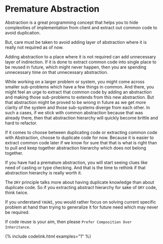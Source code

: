 # Premature Abstraction
Abstraction is a great programming concept that helps you to hide complexities of implementation from client and extract out common code to avoid duplication.

But, care must be taken to avoid adding layer of abstraction where it is really not required as of now.

Adding abstraction to a place where it is not required can add unnecessary layer of indirection. 
If it is done to extract common code into single place to be reused in future, which might never happen, then you are spending unnecessary time on that unnecessary abstraction.

While working on a larger problem or system, you might come across smaller sub-problems which have a few things in common. 
And there, you might feel an urge to extract that common code by adding an abstraction and making those sub-problems to extends from this new abstraction.
But that abstraction might be proved to be wrong in future as we get more clarity of the system and those sub-systems diverge from each other.
In such a cases, if we stick with common abstraction because that was already there, then that abstraction hierarchy will quickly become brittle and hard to refactor.

If it comes to choose between duplicating code or extracting common code with Abstraction, choose to duplicate code for now.
Because it is easier to extract common code later if we know for sure that that is what is right than to pull and keep together abstraction hierarchy which does not belong together. 

If you have had a premature abstraction, you will start seeing clues like need of casting or type checking.
And that is the time to rethink if that abstraction hierarchy is really worth it. 

The `DRY` principle talks more about having duplicate knowledge than about duplicate code.
So if you extracting abstract hierarchy for sake of `DRY` code, think twice.

If you understand `YAGNI`, you would rather focus on solving current specific problem at hand than trying to generalize it for future need which may never be required.

If code reuse is your aim, then please `Prefer Composition Over Inheritance`.

{% include codelink.html examples="1" %}